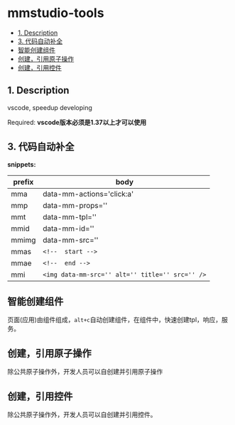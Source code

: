 # mmstudio-tools

<!-- TOC -->

- [1. Description](#1-description)
- [3. 代码自动补全](#3-代码自动补全)
- [智能创建组件](#智能创建组件)
- [创建，引用原子操作](#创建引用原子操作)
- [创建，引用控件](#创建引用控件)

<!-- /TOC -->

## 1. Description

vscode, speedup developing

Required: **vscode版本必须是1.37以上才可以使用**

## 3. 代码自动补全

**snippets:**

| prefix | body |
| ------ | ------ |
| mma | data-mm-actions='click:a' |
| mmp | data-mm-props='' |
| mmt | data-mm-tpl='' |
| mmid | data-mm-id='' |
| mmimg | data-mm-src='' |
| mmas | `<!--  start -->` |
| mmae | `<!--  end -->` |
| mmi | `<img data-mm-src='' alt='' title='' src='' />` |

## 智能创建组件

页面(应用)由组件组成，`alt+c`自动创建组件，在组件中，快速创建tpl，响应，服务。

## 创建，引用原子操作

除公共原子操作外，开发人员可以自创建并引用原子操作

## 创建，引用控件

除公共原子操作外，开发人员可以自创建并引用控件。
